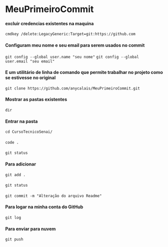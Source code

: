 # MeuPrimeiroCommit
#### excluir credencias existentes na maquina
```cmdkey /delete:LegacyGeneric:Target=git:https://github.com```

#### Configuram meu nome e seu email para serem usados no commit
```git config --global user.name "seu nome"```
```git config --global user.email "seu email"```

#### E um utilitário de linha de comando que permite trabalhar no projeto como se estivesse no original
```git clone https://github.com/anycalais/MeuPrimeiroCommit.git```

#### Mostrar as pastas existentes
```dir```

#### Entrar na pasta
```cd CursoTecnicoSenai/```

#### 
```code .```

####
```git status```

#### Para adicionar 
```git add .```

####
```git status```

#### 
```git commit -m "Alteração do arquivo Readme"```

#### Para logar na minha conta do GitHub
```git log```

#### Para enviar para nuvem
```git push```
